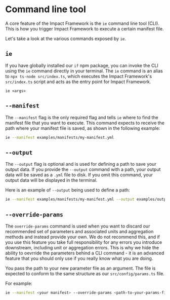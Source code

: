 # Command line tool 

A core feature of the Impact Framework is the `ie` command line tool (CLI). This is how you trigger Impact Framework to execute a certain manifest file. 

Let's take a look at the various commands exposed by `ie`.

## `ie`

If you have globally installed our `if` npm package, you can invoke the CLI using the `ie` command directly in your terminal. The `ie` command is an alias to `npx ts-node src/index.ts`, which executes the Impact Framework's `src/index.ts` script and acts as the entry point for Impact Framework.

`ie <args>`

## `--manifest`

The `--manifest` flag is the only required flag and tells `ie` where to find the manifest file that you want to execute. This command expects to receive the path where your manifest file is saved, as shown in the following example:

```sh
ie --manifest examples/manifests/my-manifest.yml
```

## `--output`

The `--output` flag is optional and is used for defining a path to save your output data. If you provide the `--output` command with a path, your output data will be saved as a `.yml` file to disk. If you omit this command, your output data will be displayed in the terminal.

Here is an example of `--output` being used to define a path:

```sh
ie --manifest examples/manifests/my-manifest.yml --output examples/outputs/my-outdata.yml
```


## `--override-params`

The `override-params` command is used when you want to discard our recommended set of parameters and associated units and aggregation methods and instead provide your own. We do not recommend this, and if you use this feature you take full responsibility for any errors you introduce downstream, including unit or aggregation errors. This is why we hide the ability to oevrride the parameters behind a CLI command - it is an advanced feature that you should only use if you really know what you are doing. 

You pass the path to your new parameter file as an argument. The file is expected to conform to the same structure as our `src/config/params.ts` file.

For example:

```sh
ie --manifest <your manifest> --override-params <path-to-your-params-file>
```
